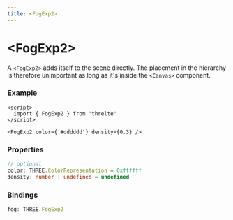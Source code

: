```yaml
---
title: <FogExp2>
---
```


# \<FogExp2>

A `<FogExp2>` adds itself to the scene directly. The placement in the hierarchy is therefore unimportant as long as it's inside the `<Canvas>` component.

### Example <!-- omit in toc -->

```svelte
<script>
  import { FogExp2 } from 'threlte'
</script>

<FogExp2 color={'#dddddd'} density={0.3} />
```

### Properties <!-- omit in toc -->

```ts
// optional
color: THREE.ColorRepresentation = 0xffffff
density: number | undefined = undefined
```

### Bindings <!-- omit in toc -->

```ts
fog: THREE.FogExp2
```
